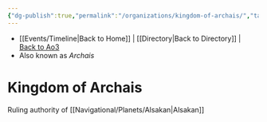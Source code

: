 ```yaml
---
{"dg-publish":true,"permalink":"/organizations/kingdom-of-archais/","tags":["faction","unfinished"],"noteIcon":"saber1"}
---
```


- [[Events/Timeline\|Back to Home]] | [[Directory\|Back to Directory]] | [Back to Ao3](https://archiveofourown.org/works/19334440/chapters/45992584)
- Also known as *Archais*

# Kingdom of Archais
Ruling authority of [[Navigational/Planets/Alsakan\|Alsakan]]



